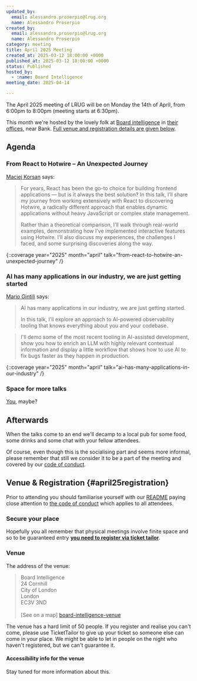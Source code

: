 ```yaml
---
updated_by:
  email: alessandro.proserpio@lrug.org
  name: Alessandro Proserpio
created_by:
  email: alessandro.proserpio@lrug.org
  name: Alessandro Proserpio
category: meeting
title: April 2025 Meeting
created_at: 2025-03-12 18:00:00 +0000
published_at: 2025-03-12 18:00:00 +0000
status: Published
hosted_by:
  - :name: Board Intelligence
meeting_date: 2025-04-14

---
```


The April 2025 meeting of LRUG will be on Monday the 14th of
April, from 6:00pm to 8:00pm (meeting starts at 6:30pm).

This month we're hosted by the lovely folk at [Board intelligence](https://www.boardintelligence.com/)
in [their offices][board-intelligence-venue], near Bank. [Full venue and
registration details are given below](#april25registration).

## Agenda

### From React to Hotwire – An Unexpected Journey

[Maciej Korsan](https://www.linkedin.com/in/maciejkorsan/) says:

> For years, React has been the go-to choice for building frontend applications
> — but is it always the best solution? In this talk, I’ll share my journey from
> working extensively with React to discovering Hotwire, a radically different
> approach that enables dynamic applications without heavy JavaScript or complex
> state management.
>
> Rather than a theoretical comparison, I’ll walk through real-world examples,
> demonstrating how I’ve implemented interactive features using Hotwire. I’ll
> also discuss my experiences, the challenges I faced, and some surprising
> discoveries along the way.

{::coverage year="2025" month="april" talk="from-react-to-hotwire-an-unexpected-journey" /}

### AI has many applications in our industry, we are just getting started

[Mario Gintili](https://github.com/shellandbull) says:

> AI has many applications in our industry, we are just getting started.
>
> In this talk, I'll explore an approach to AI-powered observability
> tooling that knows everything about you and your codebase.

> I'll demo some of the most recent tooling in AI-assisted development,
> show you how to enrich an LLM with highly relevant contextual information and
> display a little workflow that shows how to use AI to fix bugs faster as
> they happen in production.

{::coverage year="2025" month="april" talk="ai-has-many-applications-in-our-industry" /}

### Space for more talks

[You](mailto:talks@lrug.org), maybe?

## Afterwards

When the talks come to an end we'll decamp to a local pub for some food, some
drinks and some chat with your fellow attendees.

Of course, even though this is the socialising part and seems more
informal, please remember that still we consider it to be a part of the
meeting and covered by our [code of conduct](http://readme.lrug.org/#code-of-conduct).

## Venue & Registration {#april25registration}

Prior to attending you should familiarise yourself with our
[README](http://readme.lrug.org/) paying close attention to [the code of
conduct](http://readme.lrug.org/#code-of-conduct) which applies to all
attendees.

### Secure your place

Hopefully you all remember that physical meetings involve finite space and so to be guaranteed entry **[you need to register via ticket tailor][april2025-ticket-tailor]**.

### Venue

The address of the venue:

> Board Intelligence<br/>24 Cornhill<br/>City of London<br/>London<br/>EC3V 3ND<br/><br/>[See on a map]
[board-intelligence-venue]

The venue has a hard limit of 50 people. If you register and realise you can't come, please use TicketTailor to give up your
ticket so someone else can come in your place.  We might be able to let in
people on the night who haven't registered, but we can't guarantee it.


#### Accessibility info for the venue

Stay tuned for more information about this.

[april2025-ticket-tailor]: https://buytickets.at/lrug/1626542
[board-intelligence-venue]: https://maps.app.goo.gl/b4Gob8wvdKHtjtVu6
